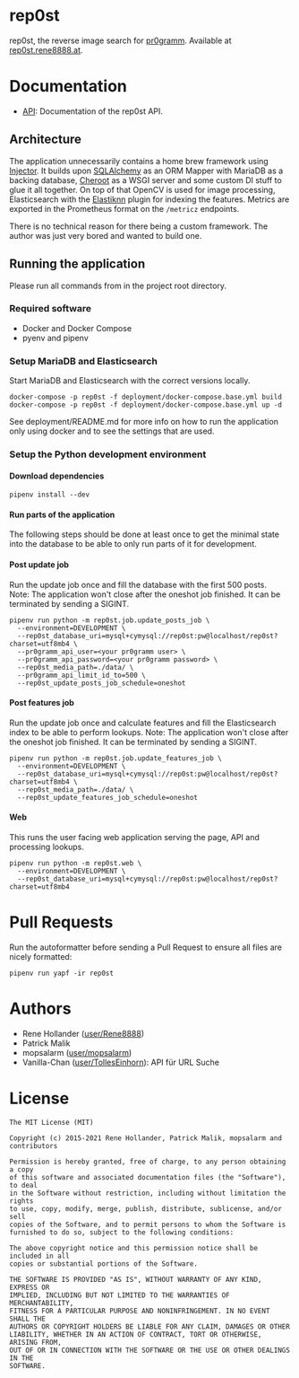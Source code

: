 rep0st
======
rep0st, the reverse image search for [pr0gramm](https://pr0gramm.com). Available at [rep0st.rene8888.at](https://rep0st.rene8888.at/).

# Documentation
* [API](docs/api): Documentation of the rep0st API.

## Architecture
The application unnecessarily contains a home brew framework using [Injector](https://injector.readthedocs.io/en/latest/).
It builds upon [SQLAlchemy](https://www.sqlalchemy.org/) as an ORM Mapper with MariaDB as a backing database,
[Cheroot](https://pypi.org/project/cheroot/) as a WSGI server and some custom DI stuff to glue it all together. On top
of that OpenCV is used for image processing, Elasticsearch with the [Elastiknn](https://github.com/alexklibisz/elastiknn)
plugin for indexing the features. Metrics are exported in the Prometheus format on the `/metricz` endpoints.

There is no technical reason for there being a custom framework. The author was just very bored and wanted to build
one.

## Running the application
Please run all commands from in the project root directory.

### Required software
- Docker and Docker Compose
- pyenv and pipenv

### Setup MariaDB and Elasticsearch
Start MariaDB and Elasticsearch with the correct versions locally.
```shell
docker-compose -p rep0st -f deployment/docker-compose.base.yml build
docker-compose -p rep0st -f deployment/docker-compose.base.yml up -d
```
See deployment/README.md for more info on how to run the application only
using docker and to see the settings that are used.

### Setup the Python development environment
#### Download dependencies
```shell
pipenv install --dev
```

#### Run parts of the application
The following steps should be done at least once to get the minimal state into the database
to be able to only run parts of it for development.

#### Post update job
Run the update job once and fill the database with the first 500 posts.  
Note: The application won't close after the oneshot job finished. It can
be terminated by sending a SIGINT.
```shell
pipenv run python -m rep0st.job.update_posts_job \
  --environment=DEVELOPMENT \
  --rep0st_database_uri=mysql+cymysql://rep0st:pw@localhost/rep0st?charset=utf8mb4 \
  --pr0gramm_api_user=<your pr0gramm user> \
  --pr0gramm_api_password=<your pr0gramm password> \
  --rep0st_media_path=./data/ \
  --pr0gramm_api_limit_id_to=500 \
  --rep0st_update_posts_job_schedule=oneshot
```

#### Post features job
Run the update job once and calculate features and fill the Elasticsearch index to be able to
perform lookups.
Note: The application won't close after the oneshot job finished. It can
be terminated by sending a SIGINT.
```shell
pipenv run python -m rep0st.job.update_features_job \
  --environment=DEVELOPMENT \
  --rep0st_database_uri=mysql+cymysql://rep0st:pw@localhost/rep0st?charset=utf8mb4 \
  --rep0st_media_path=./data/ \
  --rep0st_update_features_job_schedule=oneshot
```

#### Web
This runs the user facing web application serving the page, API and processing lookups.
```shell
pipenv run python -m rep0st.web \
  --environment=DEVELOPMENT \
  --rep0st_database_uri=mysql+cymysql://rep0st:pw@localhost/rep0st?charset=utf8mb4
```

# Pull Requests
Run the autoformatter before sending a Pull Request to ensure all files are nicely formatted:
```shell
pipenv run yapf -ir rep0st
```

# Authors
- Rene Hollander ([user/Rene8888](http://pr0gramm.com/user/Rene8888))
- Patrick Malik
- mopsalarm ([user/mopsalarm](http://pr0gramm.com/user/mopsalarm))
- Vanilla-Chan ([user/TollesEinhorn](https://pr0gramm.com/user/TollesEinhorn)): API für URL Suche

# License
```
The MIT License (MIT)

Copyright (c) 2015-2021 Rene Hollander, Patrick Malik, mopsalarm and contributors

Permission is hereby granted, free of charge, to any person obtaining a copy
of this software and associated documentation files (the "Software"), to deal
in the Software without restriction, including without limitation the rights
to use, copy, modify, merge, publish, distribute, sublicense, and/or sell
copies of the Software, and to permit persons to whom the Software is
furnished to do so, subject to the following conditions:

The above copyright notice and this permission notice shall be included in all
copies or substantial portions of the Software.

THE SOFTWARE IS PROVIDED "AS IS", WITHOUT WARRANTY OF ANY KIND, EXPRESS OR
IMPLIED, INCLUDING BUT NOT LIMITED TO THE WARRANTIES OF MERCHANTABILITY,
FITNESS FOR A PARTICULAR PURPOSE AND NONINFRINGEMENT. IN NO EVENT SHALL THE
AUTHORS OR COPYRIGHT HOLDERS BE LIABLE FOR ANY CLAIM, DAMAGES OR OTHER
LIABILITY, WHETHER IN AN ACTION OF CONTRACT, TORT OR OTHERWISE, ARISING FROM,
OUT OF OR IN CONNECTION WITH THE SOFTWARE OR THE USE OR OTHER DEALINGS IN THE
SOFTWARE.
```
